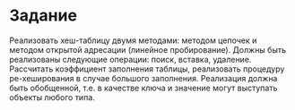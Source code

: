 # Задание

Реализовать хеш-таблицу двумя методами: методом цепочек и методом открытой адресации 
(линейное пробирование).
Должны быть реализованы следующие операции: поиск, вставка, удаление.
Рассчитать коэффициент заполнения таблицы, реализовать процедуру ре-хеширования в случае большого заполнения.
Реализация должна быть обобщенной, т.е. в качестве ключа и значение могут выступать объекты любого типа.

